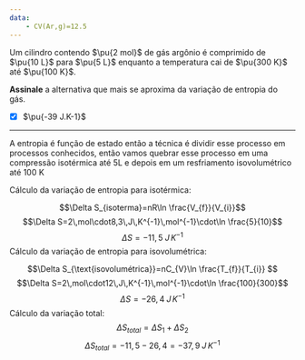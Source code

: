```yaml
---
data:
    - CV(Ar,g)=12.5
---
```


Um cilindro contendo $\pu{2 mol}$ de gás argônio é comprimido de $\pu{10 L}$ para $\pu{5 L}$ enquanto a temperatura cai de $\pu{300 K}$ até $\pu{100 K}$.

**Assinale** a alternativa que mais se aproxima da variação de entropia do gás.

- [x] $\pu{-39 J.K-1}$

---

A entropia é função de estado então a técnica é dividir esse processo em processos conhecidos, então vamos quebrar esse processo em uma compressão isotérmica até 5L e depois em um resfriamento isovolumétrico até 100 K

Cálculo da variação de entropia para isotérmica:

$$\Delta S_{isoterma}=nR\ln \frac{V_{f}}{V_{i}}$$$$\Delta S=2\,mol\cdot8,3\,J\,K^{-1}\,mol^{-1}\cdot\ln \frac{5}{10}$$
$$\Delta S=-11,5\;J\,K^{-1}$$
Cálculo da variação de entropia para isovolumétrica:

$$\Delta S_{\text{isovolumétrica}}=nC_{V}\ln \frac{T_{f}}{T_{i}}   $$
$$\Delta S=2\,mol\cdot12\,J\,K^{-1}\,mol^{-1}\cdot\ln \frac{100}{300}$$
$$\Delta S=-26,4\;J\,K^{-1}$$
Cálculo da variação total:
$$\Delta S_{total}=\Delta S_{1}+ \Delta S_{2}$$
$$\Delta S_{total}=-11,5-26,4=-37,9\;J\,K^{-1}$$
